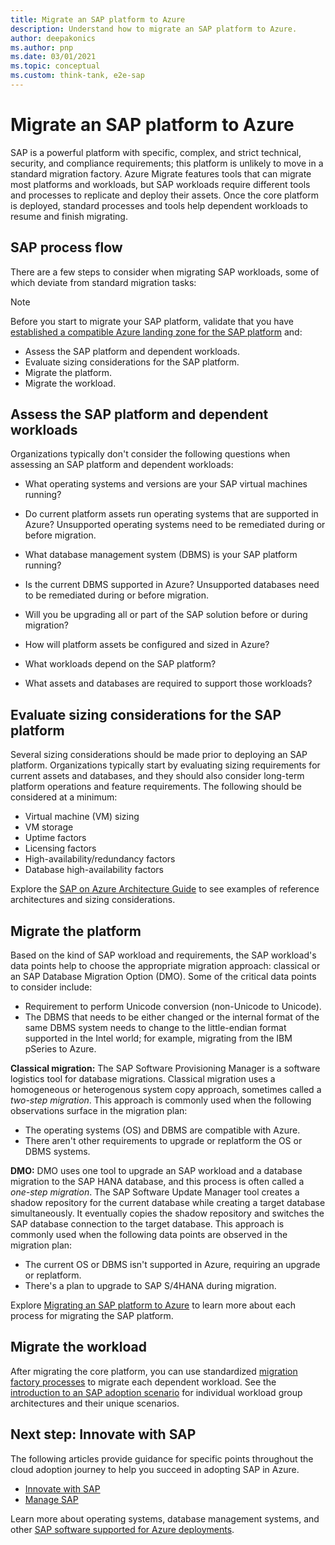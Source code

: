 ```yaml
---
title: Migrate an SAP platform to Azure
description: Understand how to migrate an SAP platform to Azure.
author: deepakonics
ms.author: pnp
ms.date: 03/01/2021
ms.topic: conceptual
ms.custom: think-tank, e2e-sap
---
```


# Migrate an SAP platform to Azure

SAP is a powerful platform with specific, complex, and strict technical, security, and compliance requirements; this platform is unlikely to move in a standard migration factory. Azure Migrate features tools that can migrate most platforms and workloads, but SAP workloads require different tools and processes to replicate and deploy their assets. Once the core platform is deployed, standard processes and tools help dependent workloads to resume and finish migrating.

## SAP process flow

There are a few steps to consider when migrating SAP workloads, some of which deviate from standard migration tasks:

> [!NOTE]
> Before you start to migrate your SAP platform, validate that you have [established a compatible Azure landing zone for the SAP platform](./ready.md) and:

- Assess the SAP platform and dependent workloads.
- Evaluate sizing considerations for the SAP platform.
- Migrate the platform.
- Migrate the workload.

## Assess the SAP platform and dependent workloads

Organizations typically don't consider the following questions when assessing an SAP platform and dependent workloads:

- What operating systems and versions are your SAP virtual machines running?

- Do current platform assets run operating systems that are supported in Azure? Unsupported operating systems need to be remediated during or before migration.

- What database management system (DBMS) is your SAP platform running?

- Is the current DBMS supported in Azure? Unsupported databases need to be remediated during or before migration.

- Will you be upgrading all or part of the SAP solution before or during migration?

- How will platform assets be configured and sized in Azure?

- What workloads depend on the SAP platform?

- What assets and databases are required to support those workloads?

## Evaluate sizing considerations for the SAP platform

Several sizing considerations should be made prior to deploying an SAP platform. Organizations typically start by evaluating sizing requirements for current assets and databases, and they should also consider long-term platform operations and feature requirements. The following should be considered at a minimum:

- Virtual machine (VM) sizing
- VM storage
- Uptime factors
- Licensing factors
- High-availability/redundancy factors
- Database high-availability factors

Explore the [SAP on Azure Architecture Guide](/azure/architecture/reference-architectures/sap/sap-overview?toc=/azure/cloud-adoption-framework/toc.json&bc=/azure/cloud-adoption-framework/_bread/toc.json) to see examples of reference architectures and sizing considerations.

## Migrate the platform

Based on the kind of SAP workload and requirements, the SAP workload's data points help to choose the appropriate migration approach: classical or an SAP Database Migration Option (DMO). Some of the critical data points to consider include:

- Requirement to perform Unicode conversion (non-Unicode to Unicode).
- The DBMS that needs to be either changed or the internal format of the same DBMS system needs to change to the little-endian format supported in the Intel world; for example, migrating from the IBM pSeries to Azure.

**Classical migration:** The SAP Software Provisioning Manager is a software logistics tool for database migrations. Classical migration uses a homogeneous or heterogenous system copy approach, sometimes called a *two-step migration*. This approach is commonly used when the following observations surface in the migration plan:

- The operating systems (OS) and DBMS are compatible with Azure.
- There aren't other requirements to upgrade or replatform the OS or DBMS systems.

**DMO:** DMO uses one tool to upgrade an SAP workload and a database migration to the SAP HANA database, and this process is often called a *one-step migration*. The SAP Software Update Manager tool creates a shadow repository for the current database while creating a target database simultaneously. It eventually copies the shadow repository and switches the SAP database connection to the target database. This approach is commonly used when the following data points are observed in the migration plan:

- The current OS or DBMS isn't supported in Azure, requiring an upgrade or replatform.
- There's a plan to upgrade to SAP S/4HANA during migration.

Explore [Migrating an SAP platform to Azure](/training/modules/migrate-sap-workloads-azure/) to learn more about each process for migrating the SAP platform.

## Migrate the workload

After migrating the core platform, you can use standardized [migration factory processes](../../migrate/index.md) to migrate each dependent workload. See the [introduction to an SAP adoption scenario](./index.md) for individual workload group architectures and their unique scenarios.

## Next step: Innovate with SAP

The following articles provide guidance for specific points throughout the cloud adoption journey to help you succeed in adopting SAP in Azure.

- [Innovate with SAP](./innovate.md)
- [Manage SAP](./manage.md)

Learn more about operating systems, database management systems, and other [SAP software supported for Azure deployments](/azure/virtual-machines/workloads/sap/sap-supported-product-on-azure).
